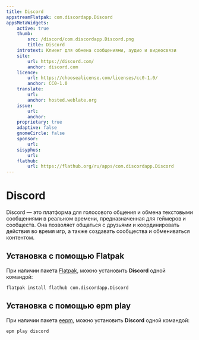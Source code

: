 ```yaml
---
title: Discord
appstreamFlatpak: com.discordapp.Discord
appsMetaWidgets:
    active: true
    thumb:
        src: /discord/com.discordapp.Discord.png
        title: Discord
    introtext: Клиент для обмена сообщениями, аудио и видеосвязи
    site:
        url: https://discord.com/
        anchor: discord.com
    licence:
        url: https://choosealicense.com/licenses/cc0-1.0/
        anchor: CC0-1.0
    translate:
        url: 
        anchor: hosted.weblate.org
    issue: 
        url: 
        anchor: 
    proprietary: true
    adaptive: false
    gnomeCircle: false
    sponsor: 
        url:
    sisyphus:
        url: 
    flathub:
        url: https://flathub.org/ru/apps/com.discordapp.Discord
---
```


# Discord

Discord — это платформа для голосового общения и обмена текстовыми сообщениями в реальном времени, предназначенная для геймеров и сообществ. Она позволяет общаться с друзьями и координировать действия во время игр, а также создавать сообщества и обмениваться контентом.

## Установка c помощью Flatpak

При наличии пакета [Flatpak](/flatpak), можно установить **Discord** одной командой:

```shell
flatpak install flathub com.discordapp.Discord
```

<!--@include: ./parts/install/software-flatpak.md-->

## Установка c помощью epm play <Badge type="danger" text="Неофициальная сборка" />

При наличии пакета [eepm](/epm), можно установить **Discord** одной командой:

```shell
epm play discord
```